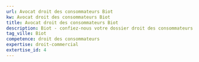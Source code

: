 ```yaml
---
url: Avocat droit des consommateurs Biot
kw: Avocat droit des consommateurs Biot
title: Avocat droit des consommateurs Biot
description: Biot - confiez-nous votre dossier droit des consommateurs
tag_ville: Biot
competence: droit des consommateurs
expertise: droit-commercial
extertise_id: 4
---
```

